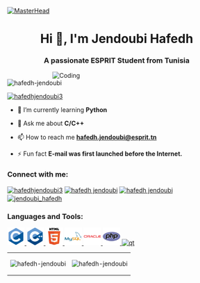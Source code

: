 [![MasterHead](https://miro.medium.com/v2/resize:fit:1400/1*i8-u-V8LTTbQwTeUwLI_BQ.gif)](https://www.linkedin.com/in/hafedh-jendoubi/)
<h1 align="center">Hi 👋, I'm Jendoubi Hafedh</h1>
<h3 align="center">A passionate ESPRIT Student from Tunisia</h3>
<img align="right" alt="Coding" width="400" src="https://media.giphy.com/media/v1.Y2lkPTc5MGI3NjExdWRsNHB1MHR5dXByNXM3a2thdmk1YWs3b2ZwaXg1NnFmc3o1czdueCZlcD12MV9pbnRlcm5hbF9naWZfYnlfaWQmY3Q9Zw/qgQUggAC3Pfv687qPC/giphy.gif">

<p align="left"> <img src="https://komarev.com/ghpvc/?username=hafedh-jendoubi&label=Profile%20views&color=0e75b6&style=flat" alt="hafedh-jendoubi" /> </p>

<p align="left"> <a href="https://twitter.com/hafedhjendoubi3" target="blank"><img src="https://img.shields.io/twitter/follow/hafedhjendoubi3?logo=twitter&style=for-the-badge" alt="hafedhjendoubi3" /></a> </p>

- 🌱 I’m currently learning **Python**

- 💬 Ask me about **C/C++**

- 📫 How to reach me **hafedh.jendoubi@esprit.tn**

- ⚡ Fun fact **E-mail was first launched before the Internet.**

<h3 align="left">Connect with me:</h3>
<p align="left">
<a href="https://twitter.com/hafedhjendoubi3" target="blank"><img align="center" src="https://raw.githubusercontent.com/rahuldkjain/github-profile-readme-generator/master/src/images/icons/Social/twitter.svg" alt="hafedhjendoubi3" height="30" width="40" /></a>
<a href="https://linkedin.com/in/hafedh-jendoubi" target="blank"><img align="center" src="https://raw.githubusercontent.com/rahuldkjain/github-profile-readme-generator/master/src/images/icons/Social/linked-in-alt.svg" alt="hafedh jendoubi" height="30" width="40" /></a>
<a href="https://fb.com/Hafedh.jendoubi.21" target="blank"><img align="center" src="https://raw.githubusercontent.com/rahuldkjain/github-profile-readme-generator/master/src/images/icons/Social/facebook.svg" alt="hafedh jendoubi" height="30" width="40" /></a>
<a href="https://instagram.com/jendoubi_hafedh" target="blank"><img align="center" src="https://raw.githubusercontent.com/rahuldkjain/github-profile-readme-generator/master/src/images/icons/Social/instagram.svg" alt="jendoubi_hafedh" height="30" width="40" /></a>
</p>

<h3 align="left">Languages and Tools:</h3>
<p align="left"> <a href="https://www.cprogramming.com/" target="_blank" rel="noreferrer"> <img src="https://raw.githubusercontent.com/devicons/devicon/master/icons/c/c-original.svg" alt="c" width="40" height="40"/> </a> <a href="https://www.w3schools.com/cpp/" target="_blank" rel="noreferrer"> <img src="https://raw.githubusercontent.com/devicons/devicon/master/icons/cplusplus/cplusplus-original.svg" alt="cplusplus" width="40" height="40"/> </a> <a href="https://www.w3.org/html/" target="_blank" rel="noreferrer"> <img src="https://raw.githubusercontent.com/devicons/devicon/master/icons/html5/html5-original-wordmark.svg" alt="html5" width="40" height="40"/> </a> <a href="https://www.mysql.com/" target="_blank" rel="noreferrer"> <img src="https://raw.githubusercontent.com/devicons/devicon/master/icons/mysql/mysql-original-wordmark.svg" alt="mysql" width="40" height="40"/> </a> <a href="https://www.oracle.com/" target="_blank" rel="noreferrer"> <img src="https://raw.githubusercontent.com/devicons/devicon/master/icons/oracle/oracle-original.svg" alt="oracle" width="40" height="40"/> </a> <a href="https://www.php.net" target="_blank" rel="noreferrer"> <img src="https://raw.githubusercontent.com/devicons/devicon/master/icons/php/php-original.svg" alt="php" width="40" height="40"/> </a> <a href="https://www.qt.io/" target="_blank" rel="noreferrer"> <img src="https://upload.wikimedia.org/wikipedia/commons/0/0b/Qt_logo_2016.svg" alt="qt" width="40" height="40"/> </a> </p>

<table>
  <tr>
    <td><p><img src="https://github-readme-stats.vercel.app/api?username=hafedh-jendoubi&show_icons=true&theme=radical&locale=en" alt="hafedh-jendoubi" /></p></td>
    <td><p><img src="https://github-readme-streak-stats.herokuapp.com/?user=hafedh-jendoubi&theme=radical&" alt="hafedh-jendoubi" /></p></td>
  </tr>
</table>
